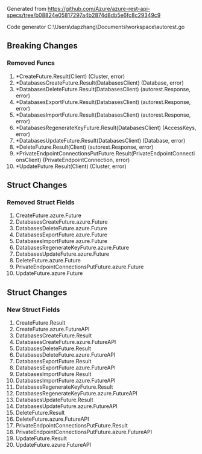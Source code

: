 Generated from https://github.com/Azure/azure-rest-api-specs/tree/b08824e05817297a4b2874d8db5e6fc8c29349c9

Code generator C:\Users\dapzhang\Documents\workspace\autorest.go

## Breaking Changes

### Removed Funcs

1. *CreateFuture.Result(Client) (Cluster, error)
1. *DatabasesCreateFuture.Result(DatabasesClient) (Database, error)
1. *DatabasesDeleteFuture.Result(DatabasesClient) (autorest.Response, error)
1. *DatabasesExportFuture.Result(DatabasesClient) (autorest.Response, error)
1. *DatabasesImportFuture.Result(DatabasesClient) (autorest.Response, error)
1. *DatabasesRegenerateKeyFuture.Result(DatabasesClient) (AccessKeys, error)
1. *DatabasesUpdateFuture.Result(DatabasesClient) (Database, error)
1. *DeleteFuture.Result(Client) (autorest.Response, error)
1. *PrivateEndpointConnectionsPutFuture.Result(PrivateEndpointConnectionsClient) (PrivateEndpointConnection, error)
1. *UpdateFuture.Result(Client) (Cluster, error)

## Struct Changes

### Removed Struct Fields

1. CreateFuture.azure.Future
1. DatabasesCreateFuture.azure.Future
1. DatabasesDeleteFuture.azure.Future
1. DatabasesExportFuture.azure.Future
1. DatabasesImportFuture.azure.Future
1. DatabasesRegenerateKeyFuture.azure.Future
1. DatabasesUpdateFuture.azure.Future
1. DeleteFuture.azure.Future
1. PrivateEndpointConnectionsPutFuture.azure.Future
1. UpdateFuture.azure.Future

## Struct Changes

### New Struct Fields

1. CreateFuture.Result
1. CreateFuture.azure.FutureAPI
1. DatabasesCreateFuture.Result
1. DatabasesCreateFuture.azure.FutureAPI
1. DatabasesDeleteFuture.Result
1. DatabasesDeleteFuture.azure.FutureAPI
1. DatabasesExportFuture.Result
1. DatabasesExportFuture.azure.FutureAPI
1. DatabasesImportFuture.Result
1. DatabasesImportFuture.azure.FutureAPI
1. DatabasesRegenerateKeyFuture.Result
1. DatabasesRegenerateKeyFuture.azure.FutureAPI
1. DatabasesUpdateFuture.Result
1. DatabasesUpdateFuture.azure.FutureAPI
1. DeleteFuture.Result
1. DeleteFuture.azure.FutureAPI
1. PrivateEndpointConnectionsPutFuture.Result
1. PrivateEndpointConnectionsPutFuture.azure.FutureAPI
1. UpdateFuture.Result
1. UpdateFuture.azure.FutureAPI
